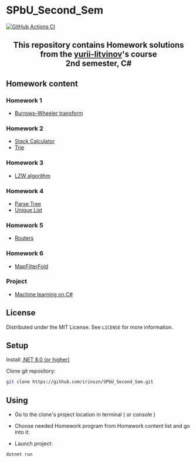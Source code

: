 # SPbU_Second_Sem
[![GitHub Actions CI](https://github.com/irinszn/SPbU_Second_Sem/actions/workflows/ci.yml/badge.svg)](https://github.com/irinszn/SPbU_Second_Sem/actions/workflows/ci.yml)

<h2 align="center">
This repository contains Homework solutions from the <a href="https://github.com/yurii-litvinov" target="_blank" rel="noreferrer">yurii-litvinov</a>'s course <br/>
  2nd semester, C#
</h2>

<!-- Homework -->
## Homework content

### Homework 1

* [Burrows–Wheeler transform](https://github.com/irinszn/SPbU_Second_Sem/blob/main/src/Homeworks/Homework_1)

### Homework 2

* [Stack Calculator](https://github.com/irinszn/SPbU_Second_Sem/blob/main/src/Homeworks/Homework_2/Stack_Calculator)
* [Trie](https://github.com/irinszn/SPbU_Second_Sem/blob/main/src/Homeworks/Homework_2/Trie)

### Homework 3

* [LZW algorithm](https://github.com/irinszn/SPbU_Second_Sem/blob/main/src/Homeworks/Homework_3)

### Homework 4

* [Parse Tree](https://github.com/irinszn/SPbU_Second_Sem/blob/main/src/Homeworks/Homework_4/ParseTree)
* [Unique List](https://github.com/irinszn/SPbU_Second_Sem/blob/main/src/Homeworks/Homework_4/UniqueList)

### Homework 5

* [Routers](https://github.com/irinszn/SPbU_Second_Sem/blob/main/src/Homeworks/Homework_5)

### Homework 6

* [MapFilterFold](https://github.com/irinszn/SPbU_Second_Sem/blob/main/src/Homeworks/Homework_6)

### Project
* [Machine learning on C#](https://github.com/irinszn/SPbU_Second_Sem/blob/main/src/RegressionModel)

<!-- LICENSE -->
## License

Distributed under the MIT License. See `LICENSE` for more information.

## Setup

Install [.NET 8.0 (or higher)](https://dotnet.microsoft.com/en-us/download)

Clone git repository:

```bash
git clone https://github.com/irinszn/SPbU_Second_Sem.git
```

## Using

* Go to the clone's project location in terminal ( or console )
* Choose needed Homework program from Homework content list and go into it:

* Launch project:

```bash
dotnet run
```
